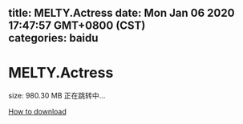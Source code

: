 
title: MELTY.Actress
date: Mon Jan 06 2020 17:47:57 GMT+0800 (CST)    
categories: baidu
---

# MELTY.Actress
size: 980.30 MB
 正在跳转中...
 

[How to download](https://bpcam.bemobtrk.com/go/2ceec3aa-1ca2-46d6-b9ff-aaa5c184517c?jno=2778)